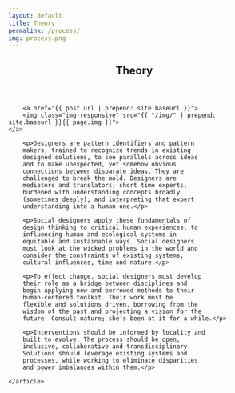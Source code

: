 ```yaml
---
layout: default
title: Theory
permalink: /process/
img: process.png
---
```


<div class="home content">
	<article>
		<header class="page-heading">
			<h1>Theory</h1>
			<div class="clear"></div>
		</header>

		<a href="{{ post.url | prepend: site.baseurl }}">
        <img class="img-responsive" src="{{ "/img/" | prepend: site.baseurl }}{{ page.img }}">
	</a>

		<p>Designers are pattern identifiers and pattern
		makers, trained to recognize trends in existing
		designed solutions, to see parallels across ideas
		and to make unexpected, yet somehow obvious
		connections between disparate ideas. They are
		challenged to break the mold. Designers are
		mediators and translators; short time experts,
		burdened with understanding concepts broadly
		(sometimes deeply), and interpreting that expert
		understanding into a human one.</p>
		
		<p>Social designers apply these fundamentals of
		design thinking to critical human experiences; to
		influencing human and ecological systems in
		equitable and sustainable ways. Social designers
		must look at the wicked problems in the world and
		consider the constraints of existing systems,
		cultural influences, time and nature.</p>
		
		<p>To effect change, social designers must develop
		their role as a bridge between disciplines and
		begin applying new and borrowed methods to their
		human-centered toolkit. Their work must be
		flexible and solutions driven, borrowing from the
		wisdom of the past and projecting a vision for the
		future. Consult nature; she’s been at it for a while.</p>
		
		<p>Interventions should be informed by locality and
		built to evolve. The process should be open,
		inclusive, collaborative and transdisciplinary.
		Solutions should leverage existing systems and
		processes, while working to eliminate disparities
		and power imbalances within them.</p>
		
	</article>


</div>
